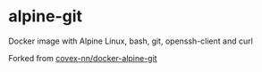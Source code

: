 alpine-git
================

Docker image with Alpine Linux, bash, git, openssh-client and curl

Forked from [covex-nn/docker-alpine-git](https://github.com/covex-nn/docker-alpine-git)
